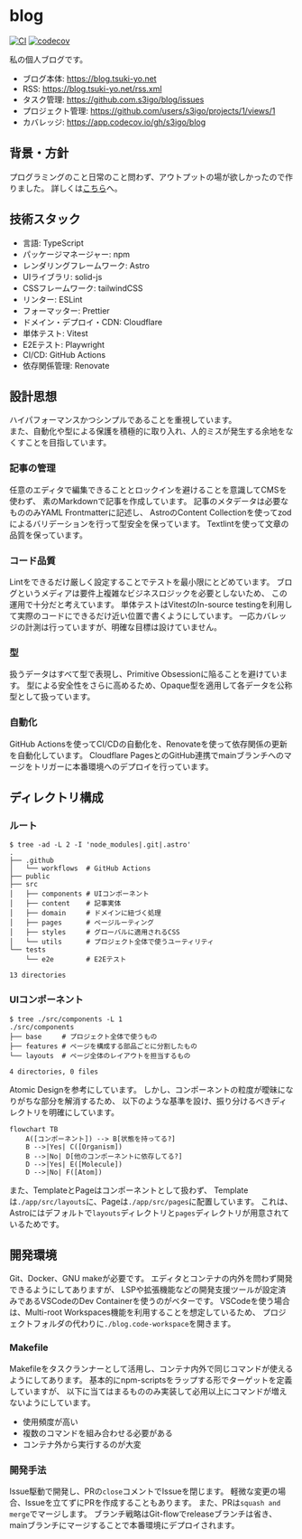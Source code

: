 # blog

[![CI](https://github.com/s3igo/blog/actions/workflows/main.yml/badge.svg?event=push)](https://github.com/s3igo/blog/actions/workflows/main.yml)
[![codecov](https://codecov.io/gh/s3igo/blog/branch/develop/graph/badge.svg?token=P01847QGIK)](https://codecov.io/gh/s3igo/blog)

私の個人ブログです。

- ブログ本体: https://blog.tsuki-yo.net
- RSS: https://blog.tsuki-yo.net/rss.xml
- タスク管理: https://github.com.s3igo/blog/issues
- プロジェクト管理: https://github.com/users/s3igo/projects/1/views/1
- カバレッジ: https://app.codecov.io/gh/s3igo/blog

## 背景・方針

プログラミングのこと日常のこと問わず、アウトプットの場が欲しかったので作りました。
詳しくは[こちら](https://blog.tsuki-yo.net/posts/2023-01-01/first-post)へ。

## 技術スタック

- 言語: TypeScript
- パッケージマネージャー: npm
- レンダリングフレームワーク: Astro
- UIライブラリ: solid-js
- CSSフレームワーク: tailwindCSS
- リンター: ESLint
- フォーマッター: Prettier
- ドメイン・デプロイ・CDN: Cloudflare
- 単体テスト: Vitest
- E2Eテスト: Playwright
- CI/CD: GitHub Actions
- 依存関係管理: Renovate

## 設計思想

ハイパフォーマンスかつシンプルであることを重視しています。  
また、自動化や型による保護を積極的に取り入れ、人的ミスが発生する余地をなくすことを目指しています。

### 記事の管理

任意のエディタで編集できることとロックインを避けることを意識してCMSを使わず、
素のMarkdownで記事を作成しています。
記事のメタデータは必要なもののみYAML Frontmatterに記述し、
AstroのContent Collectionを使ってzodによるバリデーションを行って型安全を保っています。
Textlintを使って文章の品質を保っています。

### コード品質

Lintをできるだけ厳しく設定することでテストを最小限にとどめています。
ブログというメディアは要件上複雑なビジネスロジックを必要としないため、
この運用で十分だと考えています。
単体テストはVitestのIn-source testingを利用して実際のコードにできるだけ近い位置で書くようにしています。
一応カバレッジの計測は行っていますが、明確な目標は設けていません。
<!-- WIP: また、実際の環境での動作を重視して結合テストを行わず、
Playwrightを使ったE2Eテストの比重を大きくしています。 -->

### 型

扱うデータはすべて型で表現し、Primitive Obsessionに陥ることを避けています。
型による安全性をさらに高めるため、Opaque型を適用して各データを公称型として扱っています。

### 自動化

GitHub Actionsを使ってCI/CDの自動化を、Renovateを使って依存関係の更新を自動化しています。
Cloudflare PagesとのGitHub連携でmainブランチへのマージをトリガーに本番環境へのデプロイを行っています。

## ディレクトリ構成

### ルート

```shell
$ tree -ad -L 2 -I 'node_modules|.git|.astro'
.
├── .github
│   └── workflows  # GitHub Actions
├── public
├── src
│   ├── components # UIコンポーネント
│   ├── content    # 記事実体
│   ├── domain     # ドメインに紐づく処理
│   ├── pages      # ページルーティング
│   ├── styles     # グローバルに適用されるCSS
│   └── utils      # プロジェクト全体で使うユーティリティ
└── tests
    └── e2e        # E2Eテスト

13 directories
```

### UIコンポーネント

```shell
$ tree ./src/components -L 1
./src/components
├── base     # プロジェクト全体で使うもの
├── features # ページを構成する部品ごとに分割したもの
└── layouts  # ページ全体のレイアウトを担当するもの

4 directories, 0 files
```

Atomic Designを参考にしています。
しかし、コンポーネントの粒度が曖昧になりがちな部分を解消するため、
以下のような基準を設け、振り分けるべきディレクトリを明確にしています。

```mermaid
flowchart TB
    A([コンポーネント]) --> B[状態を持ってる?]
    B -->|Yes| C([Organism])
    B -->|No| D[他のコンポーネントに依存してる?]
    D -->|Yes| E([Molecule])
    D -->|No| F([Atom])
```

また、TemplateとPageはコンポーネントとして扱わず、
Templateは`./app/src/layouts`に、Pageは`./app/src/pages`に配置しています。
これは、Astroにはデフォルトで`layouts`ディレクトリと`pages`ディレクトリが用意されているためです。


## 開発環境

Git、Docker、GNU makeが必要です。
エディタとコンテナの内外を問わず開発できるようにしてありますが、
LSPや拡張機能などの開発支援ツールが設定済みであるVSCodeのDev Containerを使うのがベターです。
VSCodeを使う場合は、Multi-root Workspaces機能を利用することを想定しているため、
プロジェクトフォルダの代わりに`./blog.code-workspace`を開きます。

### Makefile

Makefileをタスクランナーとして活用し、コンテナ内外で同じコマンドが使えるようにしてあります。
基本的にnpm-scriptsをラップする形でターゲットを定義していますが、
以下に当てはまるもののみ実装して必用以上にコマンドが増えないようにしています。

- 使用頻度が高い
- 複数のコマンドを組み合わせる必要がある
- コンテナ外から実行するのが大変

### 開発手法

Issue駆動で開発し、PRの`close`コメントでIssueを閉じます。
軽微な変更の場合、Issueを立てずにPRを作成することもあります。
また、PRは`squash and merge`でマージします。
ブランチ戦略はGit-flowでreleaseブランチは省き、
mainブランチにマージすることで本番環境にデプロイされます。
